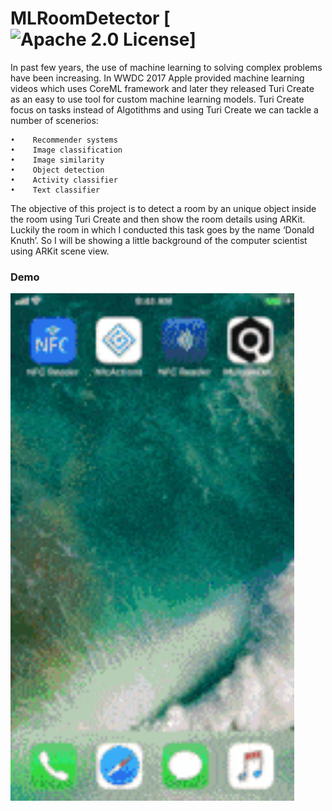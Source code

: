 # MLRoomDetector [![Apache 2.0 License](https://img.shields.io/badge/license-Apache%202.0-blue.svg?style=flat)] 

In past few years, the use of machine learning to solving complex problems have been increasing. In WWDC 2017 Apple provided machine learning videos which uses CoreML framework and later they released Turi Create as an easy to use tool for custom machine learning models. Turi Create focus on tasks instead of Algotithms and using Turi Create we can tackle a number of scenerios:

    •    Recommender systems
    •    Image classification
    •    Image similarity
    •    Object detection
    •    Activity classifier
    •    Text classifier
    
The objective of this project is to detect a room by an unique object inside the room using Turi Create and then show the room details using ARKit. Luckily the room in which I conducted this task goes by the name ‘Donald Knuth’. So I will be showing a little background of the computer scientist using ARKit scene view.

### Demo

<img src="/gifs/demo.gif" width="90%">
